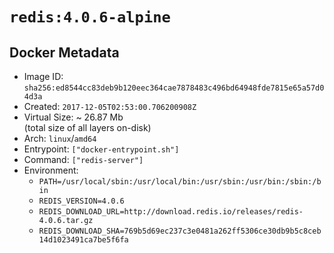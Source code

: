 # `redis:4.0.6-alpine`

## Docker Metadata

- Image ID: `sha256:ed8544cc83deb9b120eec364cae7878483c496bd64948fde7815e65a57d04d3a`
- Created: `2017-12-05T02:53:00.706200908Z`
- Virtual Size: ~ 26.87 Mb  
  (total size of all layers on-disk)
- Arch: `linux`/`amd64`
- Entrypoint: `["docker-entrypoint.sh"]`
- Command: `["redis-server"]`
- Environment:
  - `PATH=/usr/local/sbin:/usr/local/bin:/usr/sbin:/usr/bin:/sbin:/bin`
  - `REDIS_VERSION=4.0.6`
  - `REDIS_DOWNLOAD_URL=http://download.redis.io/releases/redis-4.0.6.tar.gz`
  - `REDIS_DOWNLOAD_SHA=769b5d69ec237c3e0481a262ff5306ce30db9b5c8ceb14d1023491ca7be5f6fa`
